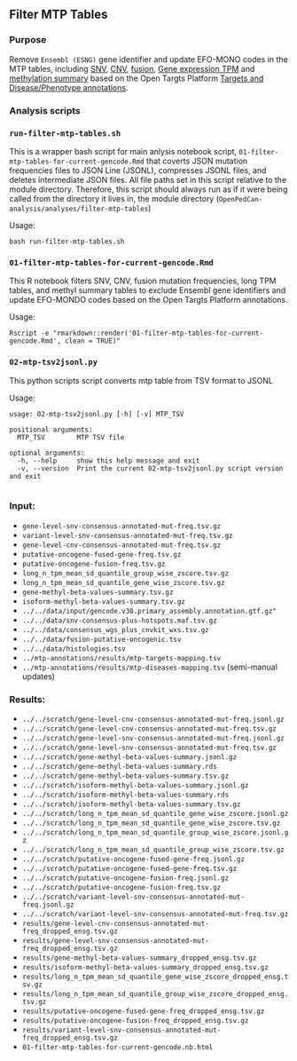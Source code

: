 ## Filter MTP Tables

### Purpose
Remove `Ensembl (ESNG)` gene identifier and update EFO-MONO codes in the MTP tables, including [SNV](https://github.com/PediatricOpenTargets/OpenPedCan-analysis/tree/dev/analyses/snv-frequencies), [CNV](https://github.com/PediatricOpenTargets/OpenPedCan-analysis/tree/dev/analyses/cnv-frequencies), [fusion](https://github.com/PediatricOpenTargets/OpenPedCan-analysis/tree/dev/analyses/fusion-frequencies), [Gene expression TPM](https://github.com/PediatricOpenTargets/OpenPedCan-analysis/tree/dev/analyses/rna-seq-expression-summary-stats) and [methylation summary](https://github.com/PediatricOpenTargets/OpenPedCan-analysis/tree/dev/analyses/methylation-summary) based on the Open Targts Platform [Targets and Disease/Phenotype annotations](https://github.com/PediatricOpenTargets/OpenPedCan-analysis/tree/dev/analyses/mtp-annotations).


### Analysis scripts

### `run-filter-mtp-tables.sh`
This is a wrapper bash script for main anlysis notebook script, `01-filter-mtp-tables-for-current-gencode.Rmd` that coverts JSON mutation frequencies files to JSON Line (JSONL), compresses JSONL files, and deletes intermediate JSON files. All file paths set in this script relative to the module directory. Therefore, this script should always run as if it were being called from the directory it lives in, the module directory (`OpenPedCan-analysis/analyses/filter-mtp-tables`)

Usage:
```
bash run-filter-mtp-tables.sh
```

### `01-filter-mtp-tables-for-current-gencode.Rmd`
This R notebook filters SNV, CNV, fusion mutation frequencies, long TPM tables, and methyl summary tables to exclude Ensembl gene identifiers and update EFO-MONDO codes based on the Open Targts Platform  annotations. 

Usage:
```
Rscript -e "rmarkdown::render('01-filter-mtp-tables-for-current-gencode.Rmd', clean = TRUE)"
```

### `02-mtp-tsv2jsonl.py`
This python scripts script converts mtp table from TSV format to JSONL

Usage:
```
usage: 02-mtp-tsv2jsonl.py [-h] [-v] MTP_TSV

positional arguments:
  MTP_TSV        MTP TSV file
                 
optional arguments:
  -h, --help     show this help message and exit
  -v, --version  Print the current 02-mtp-tsv2jsonl.py script version and exit
                 
```


### Input:
- `gene-level-snv-consensus-annotated-mut-freq.tsv.gz`
- `variant-level-snv-consensus-annotated-mut-freq.tsv.gz`
- `gene-level-cnv-consensus-annotated-mut-freq.tsv.gz`
- `putative-oncogene-fused-gene-freq.tsv.gz`
- `putative-oncogene-fusion-freq.tsv.gz`
- `long_n_tpm_mean_sd_quantile_group_wise_zscore.tsv.gz`
- `long_n_tpm_mean_sd_quantile_gene_wise_zscore.tsv.gz`
- `gene-methyl-beta-values-summary.tsv.gz`
- `isoform-methyl-beta-values-summary.tsv.gz`
- `../../data/input/gencode.v38.primary_assembly.annotation.gtf.gz"`
- `../../data/snv-consensus-plus-hotspots.maf.tsv.gz`
- `../../data/consensus_wgs_plus_cnvkit_wxs.tsv.gz`
- `../../data/fusion-putative-oncogenic.tsv`
- `../../data/histologies.tsv`
- `../mtp-annotations/results/mtp-targets-mapping.tsv`
- `../mtp-annotations/results/mtp-diseases-mapping.tsv` (semi-manual updates)



### Results:
- `../../scratch/gene-level-cnv-consensus-annotated-mut-freq.jsonl.gz`
- `../../scratch/gene-level-cnv-consensus-annotated-mut-freq.tsv.gz`
- `../../scratch/gene-level-snv-consensus-annotated-mut-freq.jsonl.gz`
- `../../scratch/gene-level-snv-consensus-annotated-mut-freq.tsv.gz`
- `../../scratch/gene-methyl-beta-values-summary.jsonl.gz`
- `../../scratch/gene-methyl-beta-values-summary.rds`
- `../../scratch/gene-methyl-beta-values-summary.tsv.gz`
- `../../scratch/isoform-methyl-beta-values-summary.jsonl.gz`
- `../../scratch/isoform-methyl-beta-values-summary.rds`
- `../../scratch/isoform-methyl-beta-values-summary.tsv.gz`
- `../../scratch/long_n_tpm_mean_sd_quantile_gene_wise_zscore.jsonl.gz`
- `../../scratch/long_n_tpm_mean_sd_quantile_gene_wise_zscore.tsv.gz`
- `../../scratch/long_n_tpm_mean_sd_quantile_group_wise_zscore.jsonl.gz`
- `../../scratch/long_n_tpm_mean_sd_quantile_group_wise_zscore.tsv.gz`
- `../../scratch/putative-oncogene-fused-gene-freq.jsonl.gz`
- `../../scratch/putative-oncogene-fused-gene-freq.tsv.gz`
- `../../scratch/putative-oncogene-fusion-freq.jsonl.gz`
- `../../scratch/putative-oncogene-fusion-freq.tsv.gz`
- `../../scratch/variant-level-snv-consensus-annotated-mut-freq.jsonl.gz`
- `../../scratch/variant-level-snv-consensus-annotated-mut-freq.tsv.gz`
- `results/gene-level-cnv-consensus-annotated-mut-freq_dropped_ensg.tsv.gz`
- `results/gene-level-snv-consensus-annotated-mut-freq_dropped_ensg.tsv.gz`
- `results/gene-methyl-beta-values-summary_dropped_ensg.tsv.gz`
- `results/isoform-methyl-beta-values-summary_dropped_ensg.tsv.gz`
- `results/long_n_tpm_mean_sd_quantile_gene_wise_zscore_dropped_ensg.tsv.gz`
- `results/long_n_tpm_mean_sd_quantile_group_wise_zscore_dropped_ensg.tsv.gz`
- `results/putative-oncogene-fused-gene-freq_dropped_ensg.tsv.gz`
- `results/putative-oncogene-fusion-freq_dropped_ensg.tsv.gz`
- `results/variant-level-snv-consensus-annotated-mut-freq_dropped_ensg.tsv.gz`
- `01-filter-mtp-tables-for-current-gencode.nb.html`

